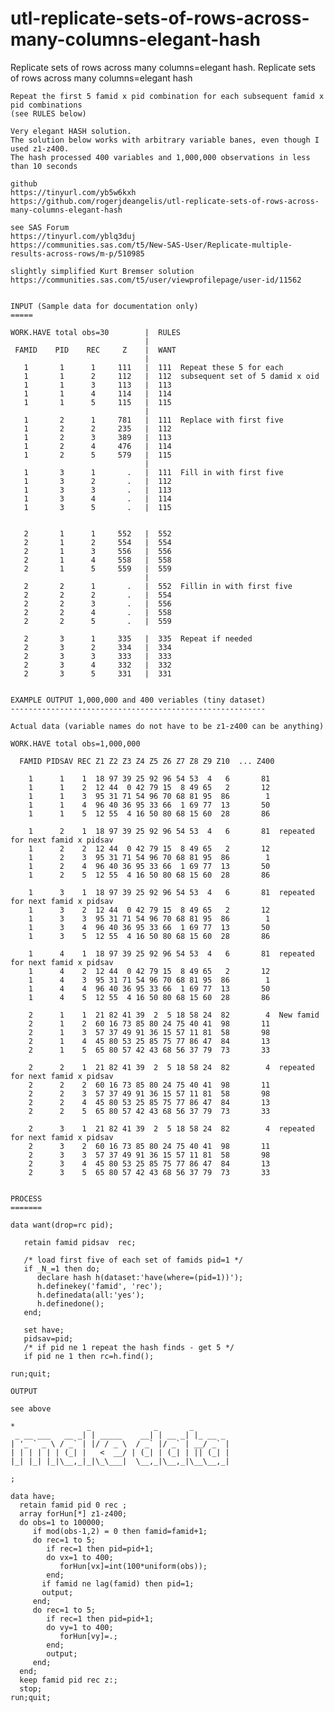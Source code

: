 # utl-replicate-sets-of-rows-across-many-columns-elegant-hash
Replicate sets of rows across many columns=elegant hash.
    Replicate sets of rows across many columns=elegant hash

    Repeat the first 5 famid x pid combination for each subsequent famid x pid combinations
    (see RULES below)

    Very elegant HASH solution.
    The solution below works with arbitrary variable banes, even though I used z1-z400.
    The hash processed 400 variables and 1,000,000 observations in less than 10 seconds

    github
    https://tinyurl.com/yb5w6kxh
    https://github.com/rogerjdeangelis/utl-replicate-sets-of-rows-across-many-columns-elegant-hash

    see SAS Forum
    https://tinyurl.com/yblq3duj
    https://communities.sas.com/t5/New-SAS-User/Replicate-multiple-results-across-rows/m-p/510985

    slightly simplified Kurt Bremser solution
    https://communities.sas.com/t5/user/viewprofilepage/user-id/11562


    INPUT (Sample data for documentation only)
    =====

    WORK.HAVE total obs=30        |  RULES
                                  |
     FAMID    PID    REC     Z    |  WANT
                                  |
       1       1      1     111   |  111  Repeat these 5 for each
       1       1      2     112   |  112  subsequent set of 5 damid x oid
       1       1      3     113   |  113
       1       1      4     114   |  114
       1       1      5     115   |  115
                                  |
       1       2      1     781   |  111  Replace with first five
       1       2      2     235   |  112
       1       2      3     389   |  113
       1       2      4     476   |  114
       1       2      5     579   |  115
                                  |
       1       3      1       .   |  111  Fill in with first five
       1       3      2       .   |  112
       1       3      3       .   |  113
       1       3      4       .   |  114
       1       3      5       .   |  115


       2       1      1     552   |  552
       2       1      2     554   |  554
       2       1      3     556   |  556
       2       1      4     558   |  558
       2       1      5     559   |  559
                                  |
       2       2      1       .   |  552  Fillin in with first five
       2       2      2       .   |  554
       2       2      3       .   |  556
       2       2      4       .   |  558
       2       2      5       .   |  559

       2       3      1     335   |  335  Repeat if needed
       2       3      2     334   |  334
       2       3      3     333   |  333
       2       3      4     332   |  332
       2       3      5     331   |  331


    EXAMPLE OUTPUT 1,000,000 and 400 veriables (tiny dataset)
    ---------------------------------------------------------

    Actual data (variable names do not have to be z1-z400 can be anything)

    WORK.HAVE total obs=1,000,000

      FAMID PIDSAV REC Z1 Z2 Z3 Z4 Z5 Z6 Z7 Z8 Z9 Z10  ... Z400

        1      1    1  18 97 39 25 92 96 54 53  4   6       81
        1      1    2  12 44  0 42 79 15  8 49 65   2       12
        1      1    3  95 31 71 54 96 70 68 81 95  86        1
        1      1    4  96 40 36 95 33 66  1 69 77  13       50
        1      1    5  12 55  4 16 50 80 68 15 60  28       86

        1      2    1  18 97 39 25 92 96 54 53  4   6       81  repeated for next famid x pidsav
        1      2    2  12 44  0 42 79 15  8 49 65   2       12
        1      2    3  95 31 71 54 96 70 68 81 95  86        1
        1      2    4  96 40 36 95 33 66  1 69 77  13       50
        1      2    5  12 55  4 16 50 80 68 15 60  28       86

        1      3    1  18 97 39 25 92 96 54 53  4   6       81  repeated for next famid x pidsav
        1      3    2  12 44  0 42 79 15  8 49 65   2       12
        1      3    3  95 31 71 54 96 70 68 81 95  86        1
        1      3    4  96 40 36 95 33 66  1 69 77  13       50
        1      3    5  12 55  4 16 50 80 68 15 60  28       86

        1      4    1  18 97 39 25 92 96 54 53  4   6       81  repeated for next famid x pidsav
        1      4    2  12 44  0 42 79 15  8 49 65   2       12
        1      4    3  95 31 71 54 96 70 68 81 95  86        1
        1      4    4  96 40 36 95 33 66  1 69 77  13       50
        1      4    5  12 55  4 16 50 80 68 15 60  28       86

        2      1    1  21 82 41 39  2  5 18 58 24  82        4  New famid
        2      1    2  60 16 73 85 80 24 75 40 41  98       11
        2      1    3  57 37 49 91 36 15 57 11 81  58       98
        2      1    4  45 80 53 25 85 75 77 86 47  84       13
        2      1    5  65 80 57 42 43 68 56 37 79  73       33

        2      2    1  21 82 41 39  2  5 18 58 24  82        4  repeated for next famid x pidsav
        2      2    2  60 16 73 85 80 24 75 40 41  98       11
        2      2    3  57 37 49 91 36 15 57 11 81  58       98
        2      2    4  45 80 53 25 85 75 77 86 47  84       13
        2      2    5  65 80 57 42 43 68 56 37 79  73       33

        2      3    1  21 82 41 39  2  5 18 58 24  82        4  repeated for next famid x pidsav
        2      3    2  60 16 73 85 80 24 75 40 41  98       11
        2      3    3  57 37 49 91 36 15 57 11 81  58       98
        2      3    4  45 80 53 25 85 75 77 86 47  84       13
        2      3    5  65 80 57 42 43 68 56 37 79  73       33


    PROCESS
    =======

    data want(drop=rc pid);

       retain famid pidsav  rec;

       /* load first five of each set of famids pid=1 */
       if _N_=1 then do;
          declare hash h(dataset:'have(where=(pid=1))');
          h.definekey('famid', 'rec');
          h.definedata(all:'yes');
          h.definedone();
       end;

       set have;
       pidsav=pid;
       /* if pid ne 1 repeat the hash finds - get 5 */
       if pid ne 1 then rc=h.find();

    run;quit;

    OUTPUT

    see above

    *                _              _       _
     _ __ ___   __ _| | _____    __| | __ _| |_ __ _
    | '_ ` _ \ / _` | |/ / _ \  / _` |/ _` | __/ _` |
    | | | | | | (_| |   <  __/ | (_| | (_| | || (_| |
    |_| |_| |_|\__,_|_|\_\___|  \__,_|\__,_|\__\__,_|

    ;

    data have;
      retain famid pid 0 rec ;
      array forHun[*] z1-z400;
      do obs=1 to 100000;
         if mod(obs-1,2) = 0 then famid=famid+1;
         do rec=1 to 5;
            if rec=1 then pid=pid+1;
            do vx=1 to 400;
               forHun[vx]=int(100*uniform(obs));
            end;
           if famid ne lag(famid) then pid=1;
           output;
         end;
         do rec=1 to 5;
            if rec=1 then pid=pid+1;
            do vy=1 to 400;
               forHun[vy]=.;
            end;
            output;
         end;
      end;
      keep famid pid rec z:;
      stop;
    run;quit;

